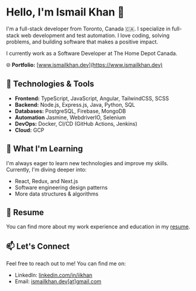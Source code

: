 # Hello, I'm Ismail Khan 👋

I'm a full-stack developer from Toronto, Canada 🇨🇦. I specialize in full-stack web development and test automation. I love coding, solving problems, and building software that makes a positive impact.

I currently work as a Software Developer at The Home Depot Canada.

🌐 **Portfolio:** [www.ismailkhan.dev](https://www.ismailkhan.dev)

## 🔧 Technologies & Tools

- **Frontend:** TypeScript, JavaScript, Angular, TailwindCSS, SCSS
- **Backend:** Node.js, Express.js, Java, Python, SQL
- **Databases:** PostgreSQL, Firebase, MongoDB
- **Automation** Jasmine, WebdriverIO, Selenium
- **DevOps:** Docker, CI/CD (GitHub Actions, Jenkins)
- **Cloud:** GCP

## 🌱 What I'm Learning

I'm always eager to learn new technologies and improve my skills. Currently, I'm diving deeper into:

- React, Redux, and Next.js
- Software engineering design patterns
- More data structures & algorithms

## 📄 Resume

You can find more about my work experience and education in my [resume](https://www.ismailkhan.dev).

## 📫 Let's Connect

Feel free to reach out to me! You can find me on:

- LinkedIn: [linkedin.com/in/iikhan](https://www.linkedin.com/in/iikhan)
- Email: [ismailkhan.dev[at]gmail.com](mailto:ismailkhan.dev@gmail.com)
